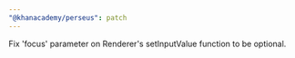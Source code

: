 ```yaml
---
"@khanacademy/perseus": patch
---
```


Fix 'focus' parameter on Renderer's setInputValue function to be optional.
